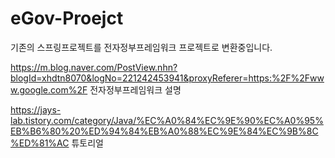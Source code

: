 # eGov-Proejct
기존의 스프링프로젝트를 전자정부프레임워크 프로젝트로 변환중입니다.


https://m.blog.naver.com/PostView.nhn?blogId=xhdtn8070&logNo=221242453941&proxyReferer=https:%2F%2Fwww.google.com%2F
전자정부프레임워크 설명

https://jays-lab.tistory.com/category/Java/%EC%A0%84%EC%9E%90%EC%A0%95%EB%B6%80%20%ED%94%84%EB%A0%88%EC%9E%84%EC%9B%8C%ED%81%AC
튜토리얼
